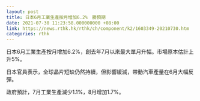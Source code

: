 ```yaml
---
layout: post
title: 日本6月工業生產按月增加6.2%　勝預期
date: 2021-07-30 11:23:58.000000000 +08:00
link: https://news.rthk.hk/rthk/ch/component/k2/1603349-20210730.htm
categories: rthk
---
```


日本6月工業生產按月增加6.2%，創去年7月以來最大單月升幅。市場原本估計上升5%。

日本官員表示，全球晶片短缺仍然持續，但影響緩減，帶動汽車產量在6月大幅反彈。

政府預計，7月工業生產減少1.1%，8月增加1.7%。
